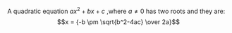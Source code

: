 A quadratic equation $ax^2+bx+c$ ,where $a \ne 0$ has two roots and they are: $$x = {-b \pm \sqrt{b^2-4ac} \over 2a}$$
